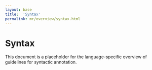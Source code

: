 ```yaml
---
layout: base
title:  'Syntax'
permalink: mr/overview/syntax.html
---
```


# Syntax

This document is a placeholder for the language-specific overview of
guidelines for syntactic annotation.
